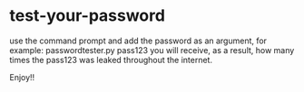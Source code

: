 # test-your-password
use the command prompt and add the password as an argument, for example:
passwordtester.py pass123
you will receive, as a result, how many times the pass123 was leaked throughout the internet. 

Enjoy!!
